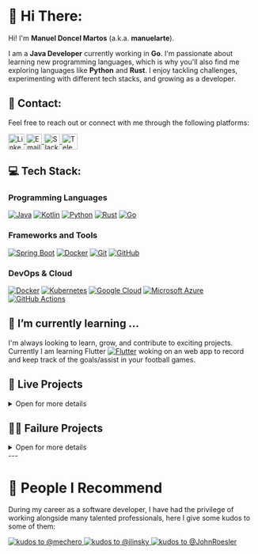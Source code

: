 <!--
**manuelarte/manuelarte** is a ✨ _special_ ✨ repository because its `README.md` (this file) appears on your GitHub profile.

Here are some ideas to get you started:

- 🔭 I’m currently working on ...
- 🌱 I’m currently learning ...
- 👯 I’m looking to collaborate on ...
- 🤔 I’m looking for help with ...
- 💬 Ask me about ...
- 📫 How to reach me: ...
- 😄 Pronouns: ...
- ⚡ Fun fact: ...
badges: https://github.com/inttter/md-badges
        https://github.com/Ileriayo/markdown-badges
-->

# 👋 Hi There:

Hi! I'm **Manuel Doncel Martos** (a.k.a. **manuelarte**).  

I am a **Java Developer** currently working in **Go**. I'm passionate about learning new programming languages, which is why you'll also find me exploring languages like **Python** and **Rust**. I enjoy tackling challenges, experimenting with different tech stacks, and growing as a developer.

## 🔗 Contact:

Feel free to reach out or connect with me through the following platforms: 

<a href="https://www.linkedin.com/in/manueldoncelmartos/" target="_blank">
    <img align="center" src="https://cdn.jsdelivr.net/gh/devicons/devicon/icons/linkedin/linkedin-original.svg" alt="LinkedIn" height="32" width="32" />
</a>  
<a href="mailto:manueldoncelmartos@gmail.com" target="_blank">
    <img align="center" src="https://www.vectorlogo.zone/logos/gmail/gmail-tile.svg" alt="Email" height="32" width="32" />
</a>
<a href="https://gophers.slack.com/team/U0798PM0PED" target="_blank">
    <img align="center" src="https://www.vectorlogo.zone/logos/slack/slack-icon.svg" alt="Slack" height="32" width="32" />
</a>
<a href="https://t.me/manuelarte" target="_blank">
    <img align="center" src="https://www.vectorlogo.zone/logos/telegram/telegram-tile.svg" alt="Telegram" height="32" width="32" />
</a>

## 💻 Tech Stack:

### Programming Languages  
[![Java](https://img.shields.io/badge/Java-%23ED8B00.svg?logo=openjdk&logoColor=white)](#)
[![Kotlin](https://img.shields.io/badge/Kotlin-%237F52FF.svg?logo=kotlin&logoColor=white)](#)
[![Python](https://img.shields.io/badge/Python-3776AB?logo=python&logoColor=fff)](#)
[![Rust](https://img.shields.io/badge/Rust-%23000000.svg?e&logo=rust&logoColor=white)](#)
[![Go](https://img.shields.io/badge/Go-%2300ADD8.svg?&logo=go&logoColor=white)](#)

### Frameworks and Tools 
[![Spring Boot](https://img.shields.io/badge/Spring%20Boot-6DB33F?logo=springboot&logoColor=fff)](#)
[![Docker](https://img.shields.io/badge/Docker-2496ED?logo=docker&logoColor=fff)](#)
[![Git](https://img.shields.io/badge/Git-F05032?logo=git&logoColor=fff)](#)
[![GitHub](https://img.shields.io/badge/GitHub-%23121011.svg?logo=github&logoColor=white)](#)

### DevOps & Cloud
[![Docker](https://img.shields.io/badge/Docker-2496ED?logo=docker&logoColor=fff)](#)
[![Kubernetes](https://img.shields.io/badge/Kubernetes-326CE5?logo=kubernetes&logoColor=fff)](#)
[![Google Cloud](https://img.shields.io/badge/Google%20Cloud-%234285F4.svg?logo=google-cloud&logoColor=white)](#)
[![Microsoft Azure](https://custom-icon-badges.demolab.com/badge/Microsoft%20Azure-0089D6?logo=msazure&logoColor=white)](#)
[![GitHub Actions](https://img.shields.io/badge/GitHub_Actions-2088FF?logo=github-actions&logoColor=white)](#)

## 🌱 I’m currently learning ...

I'm always looking to learn, grow, and contribute to exciting projects. Currently I am learning Flutter [![Flutter](https://img.shields.io/badge/Flutter-blue?logo=flutter&amp;logoColor=white)](#) woking on an web app to record and keep track of the goals/assist in your football games. 

## 📡 Live Projects

<details>
<summary>Open for more details</summary>

* [Mazemory](#Mazemory)
* [ToastedSherpa](#ToastedSherpa)
* [GitHub-Kudos](#GitHub-Kudos)
        
### [Mazemory](https://manuelarte.itch.io/mazemory) (on hold)
My first game ever made. A maze solving game.
#### Technology stack
[![Godot Engine](https://img.shields.io/badge/Godot-%23FFFFFF.svg?logo=godot-engine)](#)
[![Itch.io](https://img.shields.io/badge/itch.io-%23FF0B34.svg?logo=Itch.io&logoColor=white)](#)
![GDScript](https://img.shields.io/badge/GDScript-%2374267B.svg?style=for-the-badge&logo=godotengine&logoColor=white)

### ToastedSherpa
A [Discord](https://discord.com/) bot that parse screenshots of player's profile for the video game [Escape From Tarkov](https://escapefromtarkov.com/) and extract data to get statistics about "reported" players.
[Link](https://manueldoncel.blogspot.com/2024/08/tarkov-profile-parsed-toastedsherpa.html). Estimated costs ~20€/month
#### Technology stack
[![Discord](https://img.shields.io/badge/Discord-%235865F2.svg?&logo=discord&logoColor=white)](#)
[![Python IDLE](https://img.shields.io/badge/Python%20IDLE-3776AB?logo=python&logoColor=fff)](#)
![OpenCV](https://img.shields.io/badge/opencv-%23white.svg?style=for-the-badge&logo=opencv&logoColor=white)
[Tesseract-OCR](https://github.com/tesseract-ocr/tesseract)
[![MongoDB](https://img.shields.io/badge/MongoDB-%234ea94b.svg?logo=mongodb&logoColor=white)](#)
[![Docker](https://img.shields.io/badge/Docker-2496ED?logo=docker&logoColor=fff)](#)
[![Google Cloud](https://img.shields.io/badge/Google%20Cloud-%234285F4.svg?logo=google-cloud&logoColor=white)](#)

### GitHub-Kudos
GitHub-Kudos is a way to give kudos to other GitHub users. More instructions on how to do it in here [github-kudos](https://github.com/manuelarte/github-kudos-template). 
Example on how it looks [People I Recommend](#people-i-recommend).
#### Technology stack
[![Python IDLE](https://img.shields.io/badge/Python%20IDLE-3776AB?logo=python&logoColor=fff)](#)
[![FastAPI](https://img.shields.io/badge/FastAPI-005571?style=for-the-badge&logo=fastapi&logoColor=fff)](#)
[![Docker](https://img.shields.io/badge/Docker-2496ED?logo=docker&logoColor=fff)](#)
[![Google Cloud](https://img.shields.io/badge/Google%20Cloud-%234285F4.svg?logo=google-cloud&logoColor=white)](#)

</details>

## 👨‍🎓 Failure Projects
<details>
<summary>Open for more details</summary>
        
* [MySportfolio](#MySportfolio)
* [TarkovTeamKillTracker](#TarkovTeamKillTracker)
* [FootballBootsTracker](#FootballBootsTracker)

### ⚽ MySportfolio
An Android app designed for amateur and recreational football players to **log their matches, track individual goals, assist and evaluate their overall performance**. The app provided statistics and insight such as total goals, assists, progess over time, etc, helping players improve their game and stay motivated.

#### Technology stack
[![Kotlin](https://img.shields.io/badge/Kotlin-%237F52FF.svg?logo=kotlin&logoColor=white)](#)
[![Android](https://img.shields.io/badge/Android-3DDC84?logo=android&logoColor=white)](#)
[![Google Play Store](https://img.shields.io/badge/Google_Play-414141?logo=google-play&logoColor=white)](#)
[![Spring Boot](https://img.shields.io/badge/Spring%20Boot-6DB33F?logo=springboot&logoColor=fff)](#)
[![MongoDB](https://img.shields.io/badge/MongoDB-%234ea94b.svg?logo=mongodb&logoColor=white)](#)
[![Google Cloud](https://img.shields.io/badge/Google%20Cloud-%234285F4.svg?logo=google-cloud&logoColor=white)](#)
[![Docker](https://img.shields.io/badge/Docker-2496ED?logo=docker&logoColor=fff)](#)
[![Kubernetes](https://img.shields.io/badge/Kubernetes-326CE5?logo=kubernetes&logoColor=fff)](#)
  
### 🔫 TarkovTeamKillTracker
A fun and interactive Discord bot designed for Escape From Tarkov players to **log and track team kills among friends**. Whenever a team kill is registered, the bot delivers a humorous roast to the team killed perpetrator. It also had achievements to *"reward"* 🏆 players for their *"friendly fire"*.

#### Technology stack
[![Discord](https://img.shields.io/badge/Discord-%235865F2.svg?&logo=discord&logoColor=white)](#)
[![Rust](https://img.shields.io/badge/Rust-%23000000.svg?e&logo=rust&logoColor=white)](#)
[![Postgres](https://img.shields.io/badge/Postgres-%23316192.svg?logo=postgresql&logoColor=white)](#)
[![ChatGPT](https://img.shields.io/badge/ChatGPT-74aa9c?logo=openai&logoColor=white)](#)
[![Docker](https://img.shields.io/badge/Docker-2496ED?logo=docker&logoColor=fff)](#)
[![Google Cloud](https://img.shields.io/badge/Google%20Cloud-%234285F4.svg?logo=google-cloud&logoColor=white)](#)

### 📊 FootballBootsTracker
An web app to keep track of your football boots, and your performance, goals and assists using them. It featured an Event Sourcing and [CQRS](https://martinfowler.com/bliki/CQRS.html) with the Axon Framework architecture.
#### Technology stack
[![Kotlin](https://img.shields.io/badge/Kotlin-%237F52FF.svg?logo=kotlin&logoColor=white)](#)
[![Spring Boot](https://img.shields.io/badge/Spring%20Boot-6DB33F?logo=springboot&logoColor=fff)](#)
[![Axon Framework](https://img.shields.io/badge/AxonFramework-white)](#)
[![CQRS](https://img.shields.io/badge/CQRS-white)](#)
[![Event Sourcing](https://img.shields.io/badge/EventSourcing-white)](#)
[![Docker](https://img.shields.io/badge/Docker-2496ED?logo=docker&logoColor=fff)](#)
[![Google Cloud](https://img.shields.io/badge/Google%20Cloud-%234285F4.svg?logo=google-cloud&logoColor=white)](#)

</details>
---

# 👬 People I Recommend

During my career as a software developer, I have had the privilege of working alongside many talented professionals, here I give some kudos to some of them:

<a href="https://github.com/mechero">
  <picture>
    <source srcset="https://github-kudos-app-583443160348.europe-west4.run.app/manuelarte/kudos/mechero?mode=dark&alpha=50" media="(prefers-color-scheme: dark)">
    <img src="https://github-kudos-app-583443160348.europe-west4.run.app/manuelarte/kudos/mechero?alpha=50" alt="kudos to @mechero">
  </picture>
</a>

<a href="https://github.com/ilinsky">
  <picture>
    <source srcset="https://github-kudos-app-583443160348.europe-west4.run.app/manuelarte/kudos/ilinsky?mode=dark&alpha=50" media="(prefers-color-scheme: dark)">
    <img src="https://github-kudos-app-583443160348.europe-west4.run.app/manuelarte/kudos/ilinsky?alpha=50" alt="kudos to @ilinsky">
  </picture>
</a>

<a href="https://github.com/JohnRoesler">
  <picture>
    <source srcset="https://github-kudos-app-583443160348.europe-west4.run.app/manuelarte/kudos/JohnRoesler?mode=dark&alpha=50" media="(prefers-color-scheme: dark)">
    <img src="https://github-kudos-app-583443160348.europe-west4.run.app/manuelarte/kudos/JohnRoesler?alpha=50" alt="kudos to @JohnRoesler">
  </picture>
</a>
